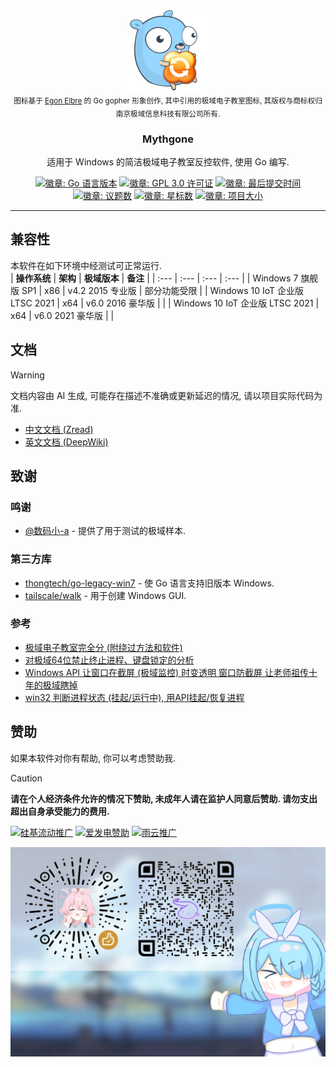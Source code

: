 <div align="center">
  <a href="#"><img src="docs/mythgone256.png" alt="Mythgone 图标" width="128" height="128"></a>
  <br><sub>图标基于 <a href="https://egonelbre.com/">Egon Elbre</a> 的 Go gopher 形象创作, 其中引用的极域电子教室图标, 其版权与商标权归南京极域信息科技有限公司所有.</sub>
  <h3 align="center">Mythgone</h3>
  <p>适用于 Windows 的简洁极域电子教室反控软件, 使用 Go 编写.</p>
  <a href="#"><img alt="徽章: Go 语言版本" src="https://img.shields.io/github/go-mod/go-version/dotcubecn/mythgone?style=flat-square"></a>
  <a href="https://github.com/dotcubecn/mythgone?tab=GPL-3.0-1-ov-file"><img alt="徽章: GPL 3.0 许可证" src="https://img.shields.io/github/license/dotcubecn/mythgone?style=flat-square"></a>
  <a href="https://github.com/dotcubecn/mythgone/commits"><img alt="徽章: 最后提交时间" src="https://img.shields.io/github/last-commit/dotcubecn/mythgone?style=flat-square"></a>
  <a href="https://github.com/dotcubecn/mythgone/issues"><img alt="徽章: 议题数" src="https://img.shields.io/github/issues/dotcubecn/mythgone?style=flat-square"></a>
  <a href="https://github.com/dotcubecn/mythgone/stargazers"><img alt="徽章: 星标数" src="https://img.shields.io/github/stars/dotcubecn/mythgone?style=flat-square"></a>
  <a href="#"><img alt="徽章: 项目大小" src="https://img.shields.io/github/repo-size/dotcubecn/mythgone?style=flat-square&label=size"></a>
</div>

---

## 兼容性
本软件在如下环境中经测试可正常运行.  
| **操作系统** | **架构** | **极域版本** | **备注** |
| :--- | :--- | :--- | :--- |
| Windows 7 旗舰版 SP1 | x86 | v4.2 2015 专业版 | 部分功能受限 |
| Windows 10 IoT 企业版 LTSC 2021 | x64 | v6.0 2016 豪华版 |  |
| Windows 10 IoT 企业版 LTSC 2021 | x64 | v6.0 2021 豪华版 |  |

## 文档
> [!WARNING]  
> 文档内容由 AI 生成, 可能存在描述不准确或更新延迟的情况, 请以项目实际代码为准.
- [中文文档 (Zread)](https://zread.ai/dotcubecn/mythgone)
- [英文文档 (DeepWiki)](https://deepwiki.com/dotcubecn/mythgone)

## 致谢
### 鸣谢
- [@数码小-a](https://space.bilibili.com/3546704078964833 "数码小-a的哔哩哔哩主页") - 提供了用于测试的极域样本.

### 第三方库
- [thongtech/go-legacy-win7](https://github.com/thongtech/go-legacy-win7 "go-legacy-win7 的 GitHub 仓库") - 使 Go 语言支持旧版本 Windows.  
- [tailscale/walk](https://github.com/tailscale/walk "tailscale 在 GitHub 上的 walk 分支 ") - 用于创建 Windows GUI.  

### 参考
- [极域电子教室完全分 (附绕过方法和软件)](https://www.52pojie.cn/thread-542884-1-1.html "极域电子教室完全分析（附绕过方法和软件） - 吾爱破解 - 52pojie.cn")
- [对极域64位禁止终止进程、键盘锁定的分析](https://blog.csdn.net/weixin_42112038/article/details/126228989 "对极域64位禁止终止进程、键盘锁定的分析_请求的控件对此服务无效-CSDN博客")
- [Windows API 让窗口在截屏 (极域监控) 时变透明 窗口防截屏 让老师祖传十年的极域瞎掉](https://www.cnblogs.com/petyr/articles/19001342 "Windows API 让窗口在截屏（极域监控）时变透明 窗口防截屏 让老师祖传十年的极域瞎掉 - Petyrma - 博客园")
- [win32 判断进程状态 (挂起/运行中), 用API挂起/恢复进程](https://blog.csdn.net/weixin_42112038/article/details/126243863 "win32 判断进程状态（挂起/运行中）、用API挂起/恢复进程_判断一个进程是否处于挂起状态-CSDN博客")

## 赞助
如果本软件对你有帮助, 你可以考虑赞助我.  
> [!CAUTION]  
> **请在个人经济条件允许的情况下赞助, 未成年人请在监护人同意后赞助. 请勿支出超出自身承受能力的费用.**

[![硅基流动推广](https://img.shields.io/badge/SiliconFlow-免费额度-9354ff?style=for-the-badge)](https://cloud.siliconflow.cn/i/qqpGopO3)
[![爱发电赞助](https://img.shields.io/badge/爱发电-赞助开发者-946ce6?style=for-the-badge)](https://ifdian.net/order/create?user_id=1c339020ef8111ec9f4752540025c377)
[![雨云推广](https://img.shields.io/badge/雨云-优惠注册-37b5c1?style=for-the-badge)](https://www.rainyun.com/dotcube_?s=gh-mythgone-readme)

![赞助二维码](docs/sponsor.webp "赞助二维码")
